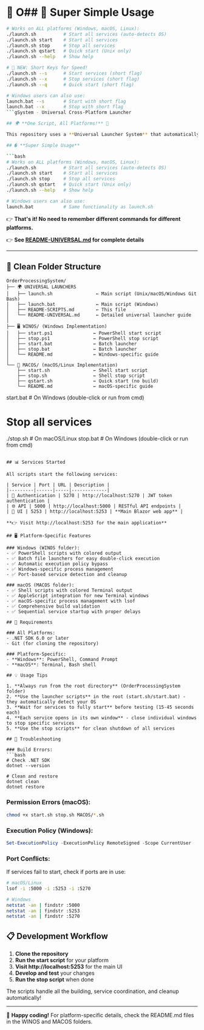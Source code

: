 # 🚀 O## 🎯 **Super Simple Usage**

```bash
# Works on ALL platforms (Windows, macOS, Linux):
./launch.sh          # Start all services (auto-detects OS)
./launch.sh start    # Start all services
./launch.sh stop     # Stop all services  
./launch.sh qstart   # Quick start (Unix only)
./launch.sh --help   # Show help

# 🚀 NEW: Short Keys for Speed!
./launch.sh --s      # Start services (short flag)
./launch.sh --x      # Stop services (short flag)
./launch.sh --q      # Quick start (short flag)

# Windows users can also use:
launch.bat --s       # Start with short flag
launch.bat --x       # Stop with short flag
```gSystem - Universal Cross-Platform Launcher

## 🌍 **One Script, All Platforms!** 🎉

This repository uses a **Universal Launcher System** that automatically detects your operating system and runs the appropriate scripts.

## � **Super Simple Usage**

```bash
# Works on ALL platforms (Windows, macOS, Linux):
./launch.sh          # Start all services (auto-detects OS)
./launch.sh start    # Start all services
./launch.sh stop     # Stop all services  
./launch.sh qstart   # Quick start (Unix only)
./launch.sh --help   # Show help

# Windows users can also use:
launch.bat           # Same functionality as launch.sh
```

👉 **That's it! No need to remember different commands for different platforms.**

👉 **See [README-UNIVERSAL.md](README-UNIVERSAL.md) for complete details**

---

## 📁 Clean Folder Structure

```
OrderProcessingSystem/
├── 🌍 UNIVERSAL LAUNCHERS
│   ├── launch.sh                ← Main script (Unix/macOS/Windows Git Bash)
│   ├── launch.bat               ← Main script (Windows)
│   ├── README-SCRIPTS.md        ← This file
│   └── README-UNIVERSAL.md      ← Detailed universal launcher guide
│
├── 🖥️ WINOS/ (Windows Implementation)
│   ├── start.ps1               ← PowerShell start script
│   ├── stop.ps1                ← PowerShell stop script
│   ├── start.bat               ← Batch launcher
│   ├── stop.bat                ← Batch launcher  
│   └── README.md               ← Windows-specific guide
│
└── 🍎 MACOS/ (macOS/Linux Implementation)
    ├── start.sh                ← Shell start script
    ├── stop.sh                 ← Shell stop script
    ├── qstart.sh               ← Quick start (no build)
    └── README.md               ← macOS-specific guide
```
start.bat       # On Windows (double-click or run from cmd)

# Stop all services  
./stop.sh       # On macOS/Linux
stop.bat        # On Windows (double-click or run from cmd)
```

## 📊 Services Started

All scripts start the following services:

| Service | Port | URL | Description |
|---------|------|-----|-------------|
| 🔐 Authentication | 5270 | http://localhost:5270 | JWT token authentication |
| 🌐 API | 5000 | http://localhost:5000 | RESTful API endpoints |
| 🎨 UI | 5253 | http://localhost:5253 | **Main Blazor web app** |

**👉 Visit http://localhost:5253 for the main application**

## 🖥️ Platform-Specific Features

### Windows (WINOS folder):
- ✅ PowerShell scripts with colored output
- ✅ Batch file launchers for easy double-click execution
- ✅ Automatic execution policy bypass
- ✅ Windows-specific process management
- ✅ Port-based service detection and cleanup

### macOS (MACOS folder):
- ✅ Shell scripts with colored Terminal output
- ✅ AppleScript integration for new Terminal windows
- ✅ macOS-specific process management with lsof
- ✅ Comprehensive build validation
- ✅ Sequential service startup with proper delays

## 🔧 Requirements

### All Platforms:
- .NET SDK 6.0 or later
- Git (for cloning the repository)

### Platform-Specific:
- **Windows**: PowerShell, Command Prompt
- **macOS**: Terminal, Bash shell

## 💡 Usage Tips

1. **Always run from the root directory** (OrderProcessingSystem folder)
2. **Use the launcher scripts** in the root (start.sh/start.bat) - they automatically detect your OS
3. **Wait for services to fully start** before testing (15-45 seconds each)
4. **Each service opens in its own window** - close individual windows to stop specific services
5. **Use the stop scripts** for clean shutdown of all services

## 🐛 Troubleshooting

### Build Errors:
```bash
# Check .NET SDK
dotnet --version

# Clean and restore
dotnet clean
dotnet restore
```

### Permission Errors (macOS):
```bash
chmod +x start.sh stop.sh MACOS/*.sh
```

### Execution Policy (Windows):
```powershell
Set-ExecutionPolicy -ExecutionPolicy RemoteSigned -Scope CurrentUser
```

### Port Conflicts:
If services fail to start, check if ports are in use:
```bash
# macOS/Linux
lsof -i :5000 -i :5253 -i :5270

# Windows  
netstat -an | findstr :5000
netstat -an | findstr :5253
netstat -an | findstr :5270
```

## 📋 Development Workflow

1. **Clone the repository**
2. **Run the start script** for your platform
3. **Visit http://localhost:5253** for the main UI
4. **Develop and test** your changes
5. **Run the stop script** when done

The scripts handle all the building, service coordination, and cleanup automatically!

---

🎉 **Happy coding!** For platform-specific details, check the README.md files in the WINOS and MACOS folders.
